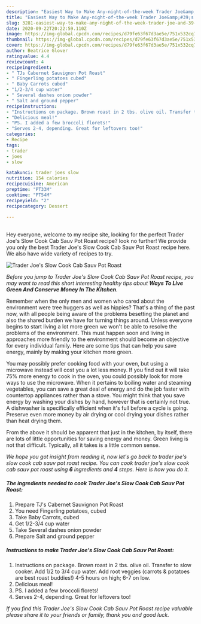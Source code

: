 ```yaml
---
description: "Easiest Way to Make Any-night-of-the-week Trader Joe&amp;#39;s Slow Cook Cab Sauv Pot Roast"
title: "Easiest Way to Make Any-night-of-the-week Trader Joe&amp;#39;s Slow Cook Cab Sauv Pot Roast"
slug: 3281-easiest-way-to-make-any-night-of-the-week-trader-joe-and-39-s-slow-cook-cab-sauv-pot-roast
date: 2020-09-22T20:22:59.110Z
image: https://img-global.cpcdn.com/recipes/d79fe63f67d3ae5e/751x532cq70/trader-joes-slow-cook-cab-sauv-pot-roast-recipe-main-photo.jpg
thumbnail: https://img-global.cpcdn.com/recipes/d79fe63f67d3ae5e/751x532cq70/trader-joes-slow-cook-cab-sauv-pot-roast-recipe-main-photo.jpg
cover: https://img-global.cpcdn.com/recipes/d79fe63f67d3ae5e/751x532cq70/trader-joes-slow-cook-cab-sauv-pot-roast-recipe-main-photo.jpg
author: Beatrice Glover
ratingvalue: 4.4
reviewcount: 4
recipeingredient:
- " TJs Cabernet Sauvignon Pot Roast"
- " Fingerling potatoes cubed"
- " Baby Carrots cubed"
- "1/2-3/4 cup water"
- " Several dashes onion powder"
- " Salt and ground pepper"
recipeinstructions:
- "Instructions on package. Brown roast in 2 tbs. olive oil. Transfer to slow cooker. Add 1/2 to 3/4 cup water. Add root veggies (carrots &amp; potatoes are best roast buddies!) 4-5 hours on high; 6-7 on low."
- "Delicious meal!"
- "PS. I added a few broccoli florets!"
- "Serves 2-4, depending. Great for leftovers too!"
categories:
- Recipe
tags:
- trader
- joes
- slow

katakunci: trader joes slow 
nutrition: 154 calories
recipecuisine: American
preptime: "PT33M"
cooktime: "PT54M"
recipeyield: "2"
recipecategory: Dessert

---
```

<br>
Hey everyone, welcome to my recipe site, looking for the perfect Trader Joe&#39;s Slow Cook Cab Sauv Pot Roast recipe? look no further! We provide you only the best Trader Joe&#39;s Slow Cook Cab Sauv Pot Roast recipe here. We also have wide variety of recipes to try.
<br>


![Trader Joe&#39;s Slow Cook Cab Sauv Pot Roast](https://img-global.cpcdn.com/recipes/d79fe63f67d3ae5e/751x532cq70/trader-joes-slow-cook-cab-sauv-pot-roast-recipe-main-photo.jpg)

<i>Before you jump to Trader Joe&#39;s Slow Cook Cab Sauv Pot Roast recipe, you may want to read this short interesting healthy tips about 
<strong>Ways To Live Green And Conserve Money In The Kitchen</strong>.</i>
</br>

Remember when the only men and women who cared about the environment were tree huggers as well as hippies? That's a thing of the past now, with all people being aware of the problems besetting the planet and also the shared burden we have for turning things around. Unless everyone begins to start living a lot more green we won't be able to resolve the problems of the environment. This must happen soon and living in approaches more friendly to the environment should become an objective for every individual family. Here are some tips that can help you save energy, mainly by making your kitchen more green.

You may possibly prefer cooking food with your oven, but using a microwave instead will cost you a lot less money. If you find out it will take 75% more energy to cook in the oven, you could possibly look for more ways to use the microwave. When it pertains to boiling water and steaming vegetables, you can save a great deal of energy and do the job faster with countertop appliances rather than a stove. You might think that you save energy by washing your dishes by hand, however that is certainly not true. A dishwasher is specifically efficient when it's full before a cycle is going. Preserve even more money by air drying or cool drying your dishes rather than heat drying them.

From the above it should be apparent that just in the kitchen, by itself, there are lots of little opportunities for saving energy and money. Green living is not that difficult. Typically, all it takes is a little common sense.


<i>We hope you got insight from reading it, now let's go back to trader joe&#39;s slow cook cab sauv pot roast recipe. You can cook trader joe&#39;s slow cook cab sauv pot roast using <strong>6</strong> ingredients and <strong>4</strong> steps. Here is how you do it.
</i>

##### The ingredients needed to cook Trader Joe&#39;s Slow Cook Cab Sauv Pot Roast:

1. Prepare  TJ&#39;s Cabernet Sauvignon Pot Roast
1. You need  Fingerling potatoes, cubed
1. Take  Baby Carrots, cubed
1. Get 1/2-3/4 cup water
1. Take  Several dashes onion powder
1. Prepare  Salt and ground pepper


##### Instructions to make Trader Joe&#39;s Slow Cook Cab Sauv Pot Roast:

1. Instructions on package. Brown roast in 2 tbs. olive oil. Transfer to slow cooker. Add 1/2 to 3/4 cup water. Add root veggies (carrots &amp; potatoes are best roast buddies!) 4-5 hours on high; 6-7 on low.
1. Delicious meal!
1. PS. I added a few broccoli florets!
1. Serves 2-4, depending. Great for leftovers too!


<i>If you find this Trader Joe&#39;s Slow Cook Cab Sauv Pot Roast recipe valuable please share it to your friends or family, thank you and good luck.</i>
